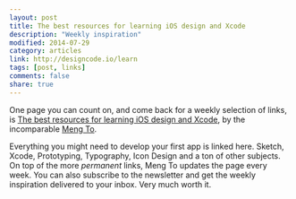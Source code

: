 ```yaml
---
layout: post
title: The best resources for learning iOS design and Xcode
description: "Weekly inspiration"
modified: 2014-07-29
category: articles
link: http://designcode.io/learn
tags: [post, links]
comments: false
share: true
---
```


One page you can count on, and come back for a weekly selection of links, is [The best resources for learning iOS design and Xcode](http://designcode.io/learn), by the incomparable [Meng To](https://twitter.com/mengto).

Everything you might need to develop your first app is linked here. Sketch, Xcode, Prototyping, Typography, Icon Design and a ton of other subjects. On top of the more *permanent* links, Meng To updates the page every week. You can also subscribe to the newsletter and get the weekly inspiration delivered to your inbox. Very much worth it. 
